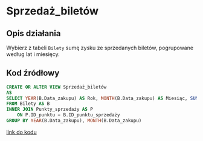 # Sprzedaż_biletów

## Opis działania

Wybierz z tabeli `Bilety` sumę zysku ze sprzedanych biletów, pogrupowane według lat i miesięcy.

## Kod źródłowy

```sql
CREATE OR ALTER VIEW Sprzedaż_biletów
AS
SELECT YEAR(B.Data_zakupu) AS Rok, MONTH(B.Data_zakupu) AS Miesiąc, SUM(B.Cena) AS Suma_sprzedanych_biletów 
FROM Bilety AS B
INNER JOIN Punkty_sprzedaży AS P
    ON P.ID_punktu = B.ID_punktu_sprzedaży
GROUP BY YEAR(B.Data_zakupu), MONTH(B.Data_zakupu)
```

[link do kodu](../../views/Sprzedaż_biletów.sql)
